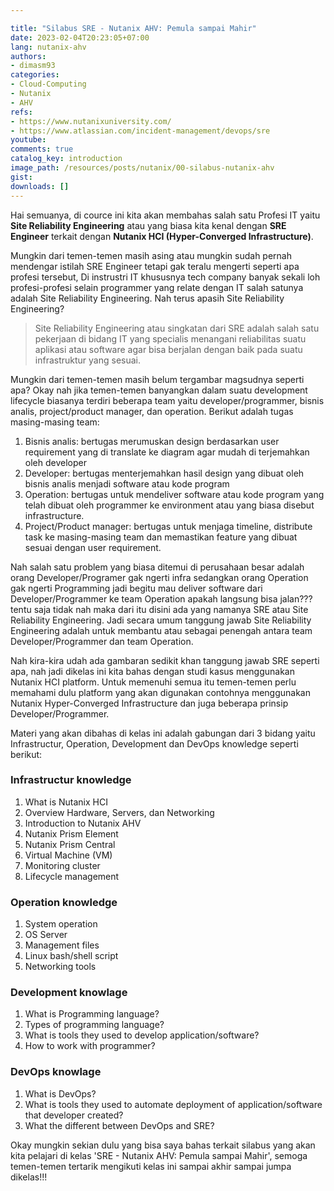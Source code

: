 ```yaml
---

title: "Silabus SRE - Nutanix AHV: Pemula sampai Mahir"
date: 2023-02-04T20:23:05+07:00
lang: nutanix-ahv
authors:
- dimasm93
categories:
- Cloud-Computing
- Nutanix
- AHV
refs: 
- https://www.nutanixuniversity.com/
- https://www.atlassian.com/incident-management/devops/sre
youtube: 
comments: true
catalog_key: introduction
image_path: /resources/posts/nutanix/00-silabus-nutanix-ahv
gist: 
downloads: []
---
```


Hai semuanya, di cource ini kita akan membahas salah satu Profesi IT yaitu **Site Reliability Engineering** atau yang biasa kita kenal dengan **SRE Engineer** terkait dengan **Nutanix HCI (Hyper-Converged Infrastructure)**.

Mungkin dari temen-temen masih asing atau mungkin sudah pernah mendengar istilah SRE Engineer tetapi gak teralu mengerti seperti apa profesi tersebut, Di instrustri IT khususnya tech company banyak sekali loh profesi-profesi selain programmer yang relate dengan IT salah satunya adalah Site Reliability Engineering. Nah terus apasih Site Reliability Engineering?

> Site Reliability Engineering atau singkatan dari SRE adalah salah satu pekerjaan di bidang IT yang specialis menangani reliabilitas suatu aplikasi atau software agar bisa berjalan dengan baik pada suatu infrastruktur yang sesuai.

<!--more-->

Mungkin dari temen-temen masih belum tergambar magsudnya seperti apa? Okay nah jika temen-temen banyangkan dalam suatu development lifecycle biasanya terdiri beberapa team yaitu developer/programmer, bisnis analis, project/product manager, dan operation. Berikut adalah tugas masing-masing team:

1. Bisnis analis: bertugas merumuskan design berdasarkan user requirement yang di translate ke diagram agar mudah di terjemahkan oleh developer
2. Developer: bertugas menterjemahkan hasil design yang dibuat oleh bisnis analis menjadi software atau kode program
3. Operation: bertugas untuk mendeliver software atau kode program yang telah dibuat oleh programmer ke environment atau yang biasa disebut infrastructure.
4. Project/Product manager: bertugas untuk menjaga timeline, distribute task ke masing-masing team dan memastikan feature yang dibuat sesuai dengan user requirement.

Nah salah satu problem yang biasa ditemui di perusahaan besar adalah orang Developer/Programer gak ngerti infra sedangkan orang Operation gak ngerti Programming jadi begitu mau deliver software dari Developer/Programmer ke team Operation apakah langsung bisa jalan??? tentu saja tidak nah maka dari itu disini ada yang namanya SRE atau Site Reliability Engineering. Jadi secara umum tanggung jawab Site Reliability Engineering adalah untuk membantu atau sebagai penengah antara team Developer/Programmer dan team Operation.

Nah kira-kira udah ada gambaran sedikit khan tanggung jawab SRE seperti apa, nah jadi dikelas ini kita bahas dengan studi kasus menggunakan Nutanix HCI platform. Untuk memenuhi semua itu temen-temen perlu memahami dulu platform yang akan digunakan contohnya menggunakan Nutanix Hyper-Converged Infrastructure dan juga beberapa prinsip Developer/Programmer.

Materi yang akan dibahas di kelas ini adalah gabungan dari 3 bidang yaitu Infrastructur, Operation, Development dan DevOps knowledge seperti berikut:

### Infrastructur knowledge

1. What is Nutanix HCI
2. Overview Hardware, Servers, dan Networking
3. Introduction to Nutanix AHV
4. Nutanix Prism Element
5. Nutanix Prism Central
6. Virtual Machine (VM)
7. Monitoring cluster
8. Lifecycle management

### Operation knowledge

1. System operation
2. OS Server
3. Management files
4. Linux bash/shell script
5. Networking tools

### Development knowlage

1. What is Programming language?
2. Types of programming language?
3. What is tools they used to develop application/software?
4. How to work with programmer?

### DevOps knowlage

1. What is DevOps?
2. What is tools they used to automate deployment of application/software that developer created?
3. What the different between DevOps and SRE?

Okay mungkin sekian dulu yang bisa saya bahas terkait silabus yang akan kita pelajari di kelas 'SRE - Nutanix AHV: Pemula sampai Mahir', semoga temen-temen tertarik mengikuti kelas ini sampai akhir sampai jumpa dikelas!!!